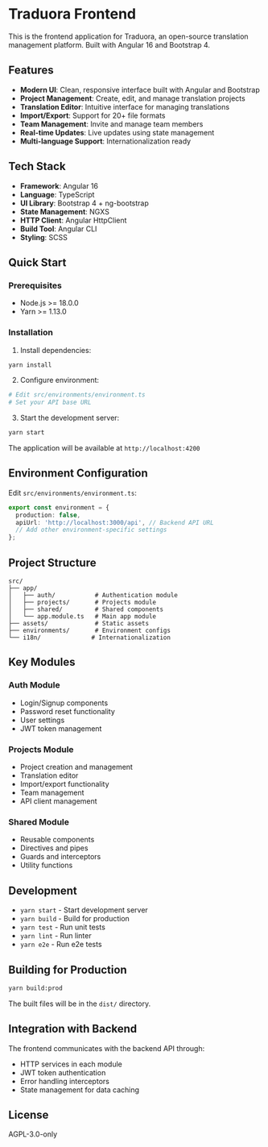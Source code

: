 # Traduora Frontend

This is the frontend application for Traduora, an open-source translation management platform. Built with Angular 16 and Bootstrap 4.

## Features

- **Modern UI**: Clean, responsive interface built with Angular and Bootstrap
- **Project Management**: Create, edit, and manage translation projects
- **Translation Editor**: Intuitive interface for managing translations
- **Import/Export**: Support for 20+ file formats
- **Team Management**: Invite and manage team members
- **Real-time Updates**: Live updates using state management
- **Multi-language Support**: Internationalization ready

## Tech Stack

- **Framework**: Angular 16
- **Language**: TypeScript
- **UI Library**: Bootstrap 4 + ng-bootstrap
- **State Management**: NGXS
- **HTTP Client**: Angular HttpClient
- **Build Tool**: Angular CLI
- **Styling**: SCSS

## Quick Start

### Prerequisites

- Node.js >= 18.0.0
- Yarn >= 1.13.0

### Installation

1. Install dependencies:
```bash
yarn install
```

2. Configure environment:
```bash
# Edit src/environments/environment.ts
# Set your API base URL
```

3. Start the development server:
```bash
yarn start
```

The application will be available at `http://localhost:4200`

## Environment Configuration

Edit `src/environments/environment.ts`:

```typescript
export const environment = {
  production: false,
  apiUrl: 'http://localhost:3000/api', // Backend API URL
  // Add other environment-specific settings
};
```

## Project Structure

```
src/
├── app/
│   ├── auth/           # Authentication module
│   ├── projects/       # Projects module
│   ├── shared/         # Shared components
│   └── app.module.ts   # Main app module
├── assets/             # Static assets
├── environments/       # Environment configs
└── i18n/              # Internationalization
```

## Key Modules

### Auth Module
- Login/Signup components
- Password reset functionality
- User settings
- JWT token management

### Projects Module
- Project creation and management
- Translation editor
- Import/export functionality
- Team management
- API client management

### Shared Module
- Reusable components
- Directives and pipes
- Guards and interceptors
- Utility functions

## Development

- `yarn start` - Start development server
- `yarn build` - Build for production
- `yarn test` - Run unit tests
- `yarn lint` - Run linter
- `yarn e2e` - Run e2e tests

## Building for Production

```bash
yarn build:prod
```

The built files will be in the `dist/` directory.

## Integration with Backend

The frontend communicates with the backend API through:
- HTTP services in each module
- JWT token authentication
- Error handling interceptors
- State management for data caching

## License

AGPL-3.0-only